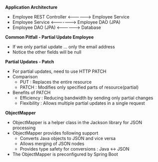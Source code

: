 **Application Architecture**
- Employee REST Controller  <------> Employee Service
- Employee Service <-------> Employee DAO (JPA)
- Employee DAO (JPA) <------> Database

**Common Pitfall - Partial Update Employee**
- If we only partial update ... only the email address
- Notice the other fields will be null

**Partial Updates - Patch**
- For partial updates, need to use HTTP PATCH
- Comparison 
  - PUT : Replaces the entire resource
  - PATCH : Modifies only specified parts of resource(partial)
- Benefits of PATCH
  - Efficiency : Reducing bandwidth by sending only partial changes 
  - Flexibility : Allows multiple partial updates in a single request

**ObjectMapper**
- ObjectMapper is a helper class in the Jackson library for JSON processing
- ObjectMapper provides following support
  - Converts Java objects to JSON and vice versa
  - Allows merging of JSON nodes
  - Provides type safety for conversions : Java <-> JSON
- The ObjectMapper is preconfigured by Spring Boot